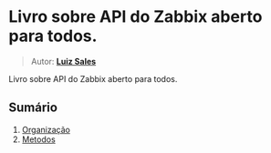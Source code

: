 # Livro sobre API do Zabbix aberto para todos.
> Autor: **[Luiz Sales](https://github.com/lsa1es)**

Livro sobre API do Zabbix aberto para todos. 

## Sumário

1. [Organização](manuscript/organizacao.md)
1. [Metodos](manuscript/metodos.md)



